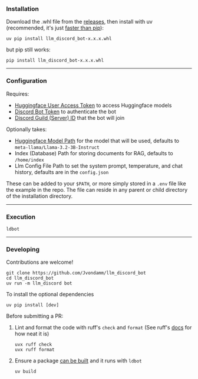 ### Installation
Download the .whl file from the [releases](https://github.com/Jvondamm/llm_discord_bot/releases), 
then install with uv (recommended, it's just [faster than pip](https://docs.astral.sh/uv/#:~:text=%E2%9A%A1%EF%B8%8F%2010%2D100x%20faster%20than%20pip)):

```commandline
uv pip install llm_discord_bot-x.x.x.whl
```
but pip still works:
```commandline
pip install llm_discord_bot-x.x.x.whl
```

---

### Configuration
Requires: 
- [Huggingface User Access Token](https://huggingface.co/login?next=%2Fsettings%2Ftoken) to access Huggingface models
- [Discord Bot Token](https://www.writebots.com/discord-bot-token/) to authenticate the bot
- [Discord Guild (Server) ID](https://cybrancee.com/learn/knowledge-base/how-to-find-a-discord-guild-id/) that the bot will join 

Optionally takes:

- [Huggingface Model Path](https://huggingface.co/models) for the model that will be used, defaults to `meta-llama/Llama-3.2-3B-Instruct`
- Index (Database) Path for storing documents for RAG, defaults to `/home/index`
- Llm Config File Path to set the system prompt, temperature, and chat history, defaults are in the `config.json`


These can be added to your `$PATH`, or more simply stored in a `.env` file like the example in the repo. 
The file can reside in any parent or child directory of the installation directory.

---
### Execution
```commandline
ldbot
```

---

### Developing
Contributions are welcome!

```commandline
git clone https://github.com/Jvondamm/llm_discord_bot
cd llm_discord_bot
uv run -m llm_discord bot
```
To install the optional dependencies
```commandline
uv pip install [dev]
```

Before submitting a PR: 
1. Lint and format the code with ruff's `check` and `format` (See ruff's [docs](https://docs.astral.sh/ruff/) for how neat it is)
    ```commandline
    uvx ruff check
    uvx ruff format
    ```
2. Ensure a package [can be built](https://docs.astral.sh/uv/guides/package/#preparing-your-project-for-packaging) and it runs with `ldbot`
    ```commandline
    uv build
    ```
